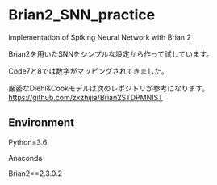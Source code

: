 # Brian2_SNN_practice
Implementation of Spiking Neural Network with Brian 2

Brian2を用いたSNNをシンプルな設定から作って試しています。

Code7と8では数字がマッピングされてきました。

厳密なDiehl&Cookモデルは次のレポジトリが参考になります。
https://github.com/zxzhijia/Brian2STDPMNIST

## Environment

Python=3.6

Anaconda

Brian2==2.3.0.2

